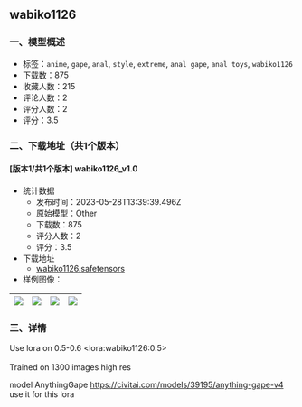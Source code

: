 ## wabiko1126
### 一、模型概述

- 标签：`anime`, `gape`, `anal`, `style`, `extreme`, `anal gape`, `anal toys`, `wabiko1126`
- 下载数：875
- 收藏人数：215
- 评论人数：2
- 评分人数：2
- 评分：3.5

### 二、下载地址（共1个版本）

#### [版本1/共1个版本] wabiko1126_v1.0

- 统计数据
  - 发布时间：2023-05-28T13:39:39.496Z
  - 原始模型：Other
  - 下载数：875
  - 评分人数：2
  - 评分：3.5
- 下载地址
  - [wabiko1126.safetensors](https://civitai.com/api/download/models/83697)
- 样例图像：

| <img src="https://image.civitai.com/xG1nkqKTMzGDvpLrqFT7WA/3ad69d0e-5317-4d9b-92b8-089e520fc5da/width=450/944472.jpeg" /> | <img src="https://image.civitai.com/xG1nkqKTMzGDvpLrqFT7WA/1817db1a-40f8-4943-87f7-599bdfd8c554/width=450/944666.jpeg" /> | <img src="https://image.civitai.com/xG1nkqKTMzGDvpLrqFT7WA/c7aaa0c2-01e2-42a0-be12-f6fbd098e289/width=450/953597.jpeg" /> | <img src="https://image.civitai.com/xG1nkqKTMzGDvpLrqFT7WA/bacf4097-35b7-47b9-b219-f234d91a0f7b/width=450/944522.jpeg" /> |
| ---- | ---- | ---- | ---- |


### 三、详情
<p>Use lora on 0.5-0.6 &lt;lora:wabiko1126:0.5&gt;<br /><br />Trained on 1300 images high res</p><p>model AnythingGape <a target="_blank" rel="ugc" href="https://civitai.com/models/39195/anything-gape-v4">https://civitai.com/models/39195/anything-gape-v4</a> use it for this lora<br /><br /></p>